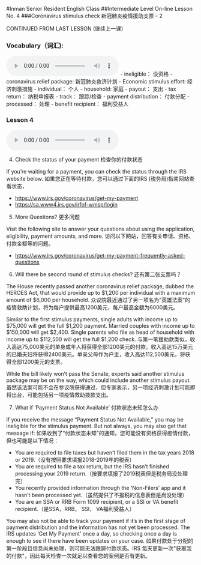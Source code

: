 #Inman Senior Resident English Class
##Intermediate Level On-line Lesson No. 4
###Coronavirus stimulus check   新冠肺炎疫情援助支票 - 2

CONTINUED FROM LAST LESSON (继续上一课)
### Vocabulary（词汇):
<audio controls>
  <source src="/vocab4.mp3" type="audio/mpeg">
  Your browser does not support the audio element.
</audio>
- ineligible：					没资格
- coronavirus relief package:		新冠肺炎救济计划
- Economic stimulus effort:  		经济刺激措施
- individual：				个人
- household:					家庭
- payout：					支出
- tax return：				纳税申报表
- track：					跟踪/检查
- payment distribution：		付款分配
- processed：				处理
- benefit recipient：			福利受益人

### Lesson 4
<audio controls>
  <source src="/lesson4.mp3" type="audio/mpeg">
  Your browser does not support the audio element.
</audio>

4. Check the status of your payment 检查你的付款状态

If you’re waiting for a payment, you can check the status through the IRS website below. 如果您正在等待付款，您可以通过下面的IRS (税务局)指南网站查看状态，
- https://www.irs.gov/coronavirus/get-my-payment
- https://sa.www4.irs.gov/irfof-wmsp/login

5. More Questions? 更多问题

Visit the following site to answer your questions about using the application, eligibility, payment amounts, and more. 访问以下网站，回答有关申请、资格、付款金额等的问题。
- https://www.irs.gov/coronavirus/get-my-payment-frequently-asked-questions

6. Will there be second round of stimulus checks? 还有第二张支票吗？

The House recently passed another coronavirus relief package, dubbed the HEROES Act, that would provide up to $1,200 per individual with a maximum amount of $6,000 per household. 众议院最近通过了另一项名为"英雄法案"的疫情救助计划，将为每户提供最高1200美元，每户最高金额为6000美元。

Similar to the first stimulus payments, single adults with income up to $75,000 will get the full $1,200 payment. Married couples with income up to $150,000 will get $2,400. Single parents who file as head of household with income up to $112,500 will get the full $1,200 check. 与第一笔援助款类似，收入高达75,000美元的单身成年人将获得全部1200美元的付款。收入高达15万美元的已婚夫妇将获得2400美元。单亲父母作为户主，收入高达112,500美元，将获得全部1200美元的支票。
 
While the bill likely won’t pass the Senate, experts said another stimulus package may be on the way, which could include another stimulus payout. 虽然该法案可能不会在参议院获得通过，但专家表示，另一项经济刺激计划可能即将出台，可能包括另一项疫情救助拨款支出。

7. What if ‘Payment Status Not Available’ 付款状态未知怎么办

If you receive the message “Payment Status Not Available,” you may be ineligible for the stimulus payment. But not always, you may also get that message if:
如果收到了“付款状态未知”的通知，您可能没有资格获得疫情付款，但也可能是以下情况：
 
- You are required to file taxes but haven’t filed them in the tax years 2018 or 2019.（没有按照要求填报2018-2019年的税表）
- You are required to file a tax return, but the IRS hasn’t finished processing your 2019 return.（按要求填报了2019税表但是税务局没处理完）
- You recently provided information through the ‘Non-Filers’ app and it hasn’t been processed yet.（虽然提供了不报税的信息表但是尚没处理）
- You are an SSA or RRB Form 1099 recipient, or a SSI or VA benefit recipient.（是SSA，RRB， SSI， VA福利受益人）
 
You may also not be able to track your payment if it’s in the first stage of payment distribution and the information has not yet been processed. The IRS updates ‘Get My Payment’ once a day, so checking once a day is enough to see if there have been updates on your case. 如果付款处于分配的第一阶段且信息尚未处理，则可能无法跟踪付款状态。IRS 每天更新一次"获取我的付款"，因此每天检查一次就足以查看您的案例是否有更新。
